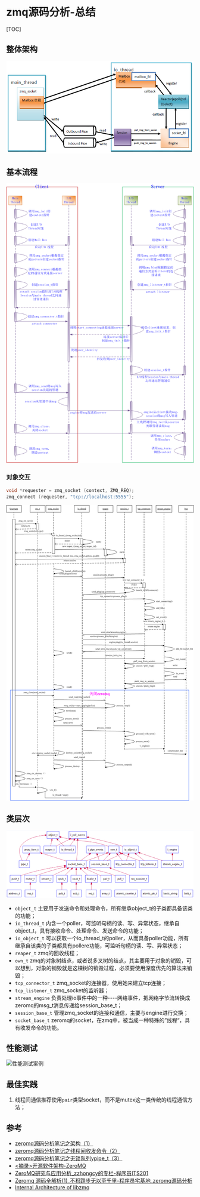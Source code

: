 # zmq源码分析-总结

[TOC]



## 整体架构

![structure](res/structure.png)



## 基本流程

![base_flow](res/base_flow.png)

### 对象交互

```c++
void *requester = zmq_socket (context, ZMQ_REQ);
zmq_connect (requester, "tcp://localhost:5555");
```

![obj_mutual](res/obj_mutual.png)



## 类层次

![class_level](res/class_level.png)

- `object_t` 主要用于发送命令和处理命令，所有继承object_t的子类都具备该类的功能；
- `io_thread_t` 内含一个poller，可监听句柄的读、写、异常状态，继承自object_t，具有接收命令、处理命令、发送命令的功能；
- `io_object_t` 可以获取一个io_thread_t的poller，从而具备poller功能，所有继承自该类的子类都具有pollere功能，可监听句柄的读、写、异常状态；
- `reaper_t` zmq的回收线程；
- `own_t` zmq的对象树结点，或者说多叉树的结点，其主要用于对象的销毁，可以想到，对象的销毁就是这棵树的销毁过程，必须要使用深度优先的算法来销毁；
- `tcp_connector_t` zmq_socket的连接器，使用她来建立tcp连接；
- `tcp_listener_t` zmq_socket的监听器；
- `stream_engine` 负责处理io事件中的一种----网络事件，把网络字节流转换成zeromq的msg_t消息传递给session_base_t；
- `session_base_t` 管理zmq_socket的连接和通信，主要与engine进行交换；
- `socket_base_t` zeromq的socket，在zmq中，被当成一种特殊的”线程“，具有收发命令的功能。



## 性能测试

![性能测试案例](https://img-blog.csdn.net/20140224112638562?watermark/2/text/aHR0cDovL2Jsb2cuY3Nkbi5uZXQveWFuZ3lhbmd5ZQ==/font/5a6L5L2T/fontsize/400/fill/I0JBQkFCMA==/dissolve/70/gravity/SouthEast)



## 最佳实践

1. 线程间通信推荐使用`pair`类型socket，而不是mutex这一类传统的线程通信方法；



## 参考

- [zeromq源码分析笔记之架构（1） ](https://www.cnblogs.com/zengzy/p/5122634.html)
- [zeromq源码分析笔记之线程间收发命令（2）](https://www.cnblogs.com/zengzy/p/5132437.html)
- [zeromq源码分析笔记之无锁队列ypipe_t（3）](https://www.cnblogs.com/zengzy/p/5134568.html)
- [<摘录>开源软件架构-ZeroMQ ](https://www.cnblogs.com/hummersofdie/p/4597031.html)
- [ZeroMQ研究与应用分析_zzhongcy的专栏-程序员ITS201](https://its201.com/article/yangyangye/19814133)
- [Zeromq 源码全解析(1)_不积跬步无以至千里-程序员宅基地_zeromq源码分析](https://www.cxyzjd.com/article/qq_22478401/103965222)
- [Internal Architecture of libzmq](http://wiki.zeromq.org/whitepapers:architecture)

